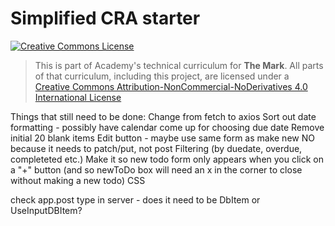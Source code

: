 # Simplified CRA starter

<a rel="license" href="http://creativecommons.org/licenses/by-nc-nd/4.0/"><img alt="Creative Commons License" style="border-width:0" src="https://i.creativecommons.org/l/by-nc-nd/4.0/88x31.png" /></a>

> This is part of Academy's technical curriculum for **The Mark**. All parts of that curriculum, including this project, are licensed under a <a rel="license" href="http://creativecommons.org/licenses/by-nc-nd/4.0/">Creative Commons Attribution-NonCommercial-NoDerivatives 4.0 International License</a>

Things that still need to be done:
Change from fetch to axios
Sort out date formatting - possibly have calendar come up for choosing due date
Remove initial 20 blank items
Edit button - maybe use same form as make new NO because it needs to patch/put, not post
Filtering (by duedate, overdue, completeted etc.)
Make it so new todo form only appears when you click on a "+" button (and so newToDo box will need an x in the corner to close without making a new todo)
CSS

check app.post type in server - does it need to be DbItem or UseInputDBItem?
